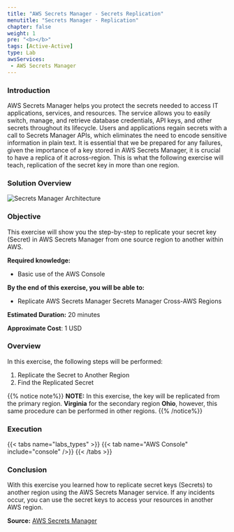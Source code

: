 ```yaml
---
title: "AWS Secrets Manager - Secrets Replication"
menutitle: "Secrets Manager - Replication"
chapter: false
weight: 1
pre: "<b></b>"
tags: [Active-Active]
type: Lab
awsServices:
 - AWS Secrets Manager
---
```


### Introduction

AWS Secrets Manager helps you protect the secrets needed to access IT applications, services, and resources. The service allows you to easily switch, manage, and retrieve database credentials, API keys, and other secrets throughout its lifecycle. Users and applications regain secrets with a call to Secrets Manager APIs, which eliminates the need to encode sensitive information in plain text.
It is essential that we be prepared for any failures, given the importance of a key stored in AWS Secrets Manager, it is crucial to have a replica of it across-region. This is what the following exercise will teach, replication of the secret key in more than one region.

### Solution Overview

![Secrets Manager Architecture](/images/secretmanager-architecture.png)

### Objective

This exercise will show you the step-by-step to replicate your secret key (Secret) in AWS Secrets Manager from one source region to another within AWS.

**Required knowledge:**

- Basic use of the AWS Console

**By the end of this exercise, you will be able to:**

- Replicate AWS Secrets Manager Secrets Manager Cross-AWS Regions

**Estimated Duration:** 20 minutes

**Approximate Cost**: 1 USD

### Overview

In this exercise, the following steps will be performed:

1.  Replicate the Secret to Another Region
2.  Find the Replicated Secret

{{% notice note%}}
**NOTE:** In this exercise, the key will be replicated from the primary region. **Virginia** for the secondary region **Ohio**, however, this same procedure can be performed in other regions.
{{% /notice%}}

### Execution
{{< tabs name="labs_types" >}} 
{{< tab name="AWS Console" include="console" />}} 
{{< /tabs >}}

### Conclusion

With this exercise you learned how to replicate secret keys (Secrets) to another region using the AWS Secrets Manager service. If any incidents occur, you can use the secret keys to access your resources in another AWS region.

**Source:** [AWS Secrets Manager](https://aws.amazon.com/secrets-manager/)
